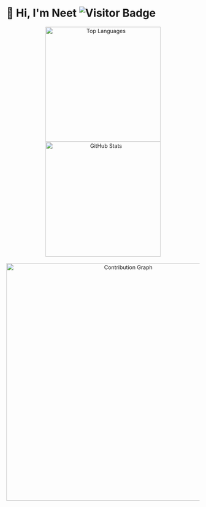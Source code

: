 # 👋 Hi, I'm Neet <img src="https://komarev.com/ghpvc/?username=neetmadann&color=1DA1F2" alt="Visitor Badge" />

<div align="center">
  <!-- Top row: Languages and GitHub Stats -->
  <img src="https://github-readme-stats.vercel.app/api/top-langs/?username=neetmadann&layout=compact&theme=default" width="300" alt="Top Languages" />
  <img src="https://github-readme-stats.vercel.app/api?username=neetmadann&show_icons=true&theme=default" width="300" alt="GitHub Stats" />
</div>

<br/>

<div align="center">
  <!-- Bottom row: Contribution Graph with grey background -->
  <img src="https://github-readme-activity-graph.vercel.app/graph?username=neetmadann&theme=graywhite" width="620" alt="Contribution Graph" />
</div>
